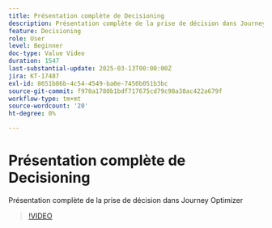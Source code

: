 ```yaml
---
title: Présentation complète de Decisioning
description: Présentation complète de la prise de décision dans Journey Optimizer
feature: Decisioning
role: User
level: Beginner
doc-type: Value Video
duration: 1547
last-substantial-update: 2025-03-13T00:00:00Z
jira: KT-17487
exl-id: 8651b86b-4c54-4549-ba0e-7450b051b3bc
source-git-commit: f970a1780b1bdf717675cd79c98a38ac422a679f
workflow-type: tm+mt
source-wordcount: '20'
ht-degree: 0%

---
```


# Présentation complète de Decisioning

Présentation complète de la prise de décision dans Journey Optimizer

>[!VIDEO](https://video.tv.adobe.com/v/3451100/?learn=on&enablevpops)
